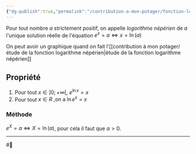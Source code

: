 ```yaml
---
{"dg-publish":true,"permalink":"/contribution-a-mon-potager/fonction-logarithme-neperien/"}
---
```


Pour tout nombre $a$ strictement positif, on appelle *logorithme népérien* de $a$ l'unique solution réelle de l'équation $e^{x}=a\iff x=\ln(a)$

On peut avoir un graphique quand on fait l'[[contribution à mon potager/étude de la fonction logarithme népérien\|étude de la fonction logarithme népérien]]
## Propriété
1. Pour tout $x\in ]0;+\infty[$, $e^{\ln x}=x$
2. Pour tout $x \in R \text{ ,on a }\ln e^{x}=x$
### Méthode
$e^{X}=a\iff X=\ln(a)$, pour cela il faut que $a>0$.

---
#🌲 